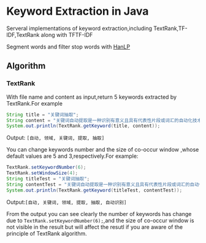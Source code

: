 # Keyword Extraction in Java

Serveral implementations of keyword extraction,including TextRank,TF-IDF,TextRank along with TFTF-IDF

Segment words and filter stop words with [HanLP](https://github.com/hankcs/HanLP)

## Algorithm

### TextRank

With file name and content as input,return 5 keywords extracted by TextRank.For example

```java
String title = "关键词抽取";
String content = "关键词自动提取是一种识别有意义且具有代表性片段或词汇的自动化技术。关键词自动提取在文本挖掘域被称为关键词抽取，在计算语言学领域通常着眼于术语自动识别，在信息检索领域，就是指自动标引。";
System.out.println(TextRank.getKeyword(title, content));
```

Output: `[自动, 领域, 关键词, 提取, 抽取]`

You can change keywords number and the size of co-occur window ,whose default values are 5 and 3,respectively.For example:
```java
TextRank.setKeywordNumber(6);
TextRank.setWindowSize(4);
String titleTest = "关键词抽取";
String contentTest = "关键词自动提取是一种识别有意义且具有代表性片段或词汇的自动化技术。关键词自动提取在文本挖掘域被称为关键词抽取，在计算语言学领域通常着眼于术语自动识别，在信息检索领域，就是指自动标引。";
System.out.println(TextRank.getKeyword(titleTest, contentTest));
```

Output:`[自动, 关键词, 领域, 提取, 抽取, 自动识别]`

From the output you can see clearly the number of keywords has change due to `TextRank.setKeywordNumber(6);`,and the size of co-occur window is not visible in the result but will affect the resutl if you are aware of the principle of TextRank algorithm.



